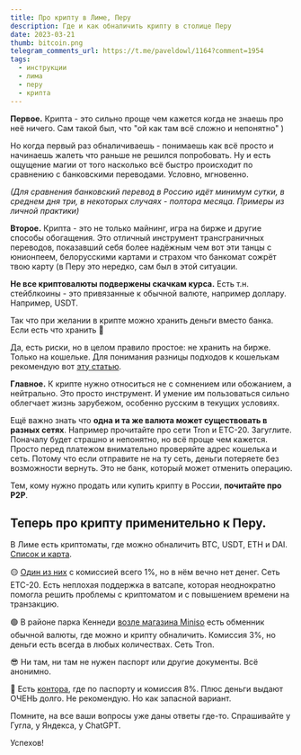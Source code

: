 ```yaml
---
title: Про крипту в Лиме, Перу
description: Где и как обналичить крипту в столице Перу
date: 2023-03-21
thumb: bitcoin.png
telegram_comments_url: https://t.me/paveldowl/1164?comment=1954
tags:
  - инструкции
  - лима
  - перу
  - крипта
---
```


**Первое.** Крипта - это сильно проще чем кажется когда не знаешь про неё ничего. Сам такой был, что "ой как там всё сложно и непонятно" )

Но когда первый раз обналичиваешь - понимаешь как всё просто и начинаешь жалеть что раньше не решился попробовать. Ну и есть ощущение магии от того насколько всё быстро происходит по сравнению с банковскими переводами. Условно, мгновенно.

_(Для сравнения банковский перевод в Россию идёт минимум сутки, в среднем дня три, в некоторых случаях - полтора месяца. Примеры из личной практики)_

**Второе.** Крипта - это не только майнинг, игра на бирже и другие способы обогащения. Это отличный инструмент трансграничных переводов, показавший себя более надёжным чем вот эти танцы с юнионпеем, белорусскими картами и страхом что банкомат сожрёт твою карту (в Перу это нередко, сам был в этой ситуации.

**Не все криптовалюты подвержены скачкам курса.** Есть т.н. стейблкоины - это привязанные к обычной валюте, например доллару. Например, USDT.

Так что при желании в крипте можно хранить деньги вместо банка. Если есть что хранить 🙂 

Да, есть риски, но в целом правило простое: не хранить на бирже. Только на кошельке. Для понимания разницы подходов к кошелькам рекомендую вот [эту статью](https://mirror.xyz/bobuk.eth/NeQq8uMiMD2_ZXLf471upvW2780f6QVsKy0Z_YUlz04).

**Главное.** К крипте нужно относиться не с сомнением или обожанием, а нейтрально. Это просто инструмент. И умение им пользоваться сильно облегчает жизнь зарубежом, особенно русским в текущих условиях.

Ещё важно знать что **одна и та же валюта может существовать в разных сетях**. Например прочитайте про сети Tron и ETC-20. Загуглите. Поначалу будет страшно и непонятно, но всё проще чем кажется. Просто перед платежом внимательно проверяйте адрес кошелька и сеть. Потому что если отправите не на ту сеть, деньги потеряете без возможности вернуть. Это не банк, который может отменить операцию.

Тем, кому нужно продать или купить крипту в России, **почитайте про P2P**.

## Теперь про крипту применительно к Перу.

В Лиме есть криптоматы, где можно обналичить BTC, USDT, ETH и DAI. [Список и карта](https://www.globimmo.net/es/bitcoin/cerca/cl/miraflores/ChIJPzkwfBPIBZERKxZLHCvLaFI#-12.11318%7C-77.03579%7C14).

🟡 [Один из них](https://cajero.pe/atm/lima-santiago-surco-la-alborada/) с комиссией всего 1%, но в нём вечно нет денег. Сеть ETC-20. Есть неплохая поддержка в ватсапе, которая неоднократно помогла решить проблемы с криптоматом и с повышением времени на транзакцию.

🟢 В районе парка Кеннеди [возле магазина Miniso](https://maps.app.goo.gl/vyBL8LC5hkqV11KC9) есть обменник обычной валюты, где можно и крипту обналичить. Комиссия 3%, но деньги есть всегда в любых количествах. Сеть Tron.

😎 Ни там, ни там не нужен паспорт или другие документы. Всё анонимно.

🔴 Есть [контора](https://maps.app.goo.gl/8sNoRfrcCDR1KfBY6), где по паспорту и комиссия 8%. Плюс деньги выдают ОЧЕНЬ долго. Не рекомендую. Но как запасной вариант.

Помните, на все ваши вопросы уже даны ответы где-то. Спрашивайте у Гугла, у Яндекса, у ChatGPT.

Успехов! 